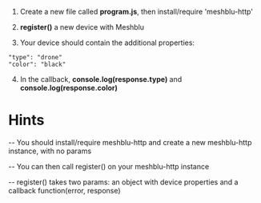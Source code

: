 1) Create a new file called **program.js**, then install/require 'meshblu-http'

2) **register()** a new device with Meshblu

3) Your device should contain the additional properties:
```
"type": "drone"
"color": "black"
```

4) In the callback, **console.log(response.type)** and **console.log(response.color)**

# Hints
-- You should install/require meshblu-http and create a new meshblu-http instance, with no params

-- You can then call register() on your meshblu-http instance

-- register() takes two params: an object with device properties and a callback function(error, response)
